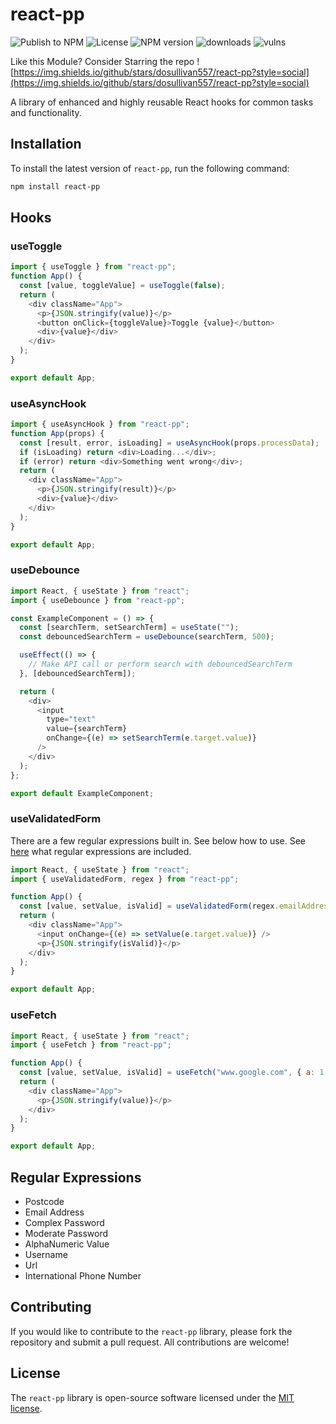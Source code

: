 # react-pp
![Publish to NPM](https://github.com/dosullivan557/react-pp/actions/workflows/publish.yml/badge.svg)
![License](https://img.shields.io/npm/l/react-pp)
![NPM version](https://img.shields.io/npm/v/react-pp)
![downloads](https://img.shields.io/npm/dm/react-pp)
![vulns](https://img.shields.io/snyk/vulnerabilities/github/dosullivan557/react-pp)

Like this Module? Consider Starring the repo
![https://img.shields.io/github/stars/dosullivan557/react-pp?style=social](https://img.shields.io/github/stars/dosullivan557/react-pp?style=social)

A library of enhanced and highly reusable React hooks for common tasks and functionality.

## Installation

To install the latest version of `react-pp`, run the following command:

```sh
npm install react-pp
```

## Hooks

### useToggle

```js
import { useToggle } from "react-pp";
function App() {
  const [value, toggleValue] = useToggle(false);
  return (
    <div className="App">
      <p>{JSON.stringify(value)}</p>
      <button onClick={toggleValue}>Toggle {value}</button>
      <div>{value}</div>
    </div>
  );
}

export default App;
```

### useAsyncHook

```js
import { useAsyncHook } from "react-pp";
function App(props) {
  const [result, error, isLoading] = useAsyncHook(props.processData);
  if (isLoading) return <div>Loading...</div>;
  if (error) return <div>Something went wrong</div>;
  return (
    <div className="App">
      <p>{JSON.stringify(result)}</p>
      <div>{value}</div>
    </div>
  );
}

export default App;
```

### useDebounce

```js
import React, { useState } from "react";
import { useDebounce } from "react-pp";

const ExampleComponent = () => {
  const [searchTerm, setSearchTerm] = useState("");
  const debouncedSearchTerm = useDebounce(searchTerm, 500);

  useEffect(() => {
    // Make API call or perform search with debouncedSearchTerm
  }, [debouncedSearchTerm]);

  return (
    <div>
      <input
        type="text"
        value={searchTerm}
        onChange={(e) => setSearchTerm(e.target.value)}
      />
    </div>
  );
};

export default ExampleComponent;
```

### useValidatedForm

There are a few regular expressions built in. See below how to use. See [here](#regular-expressions) what regular expressions are included.

```js
import React, { useState } from "react";
import { useValidatedForm, regex } from "react-pp";

function App() {
  const [value, setValue, isValid] = useValidatedForm(regex.emailAddress);
  return (
    <div className="App">
      <input onChange={(e) => setValue(e.target.value)} />
      <p>{JSON.stringify(isValid)}</p>
    </div>
  );
}

export default App;
```

### useFetch

```js
import React, { useState } from "react";
import { useFetch } from "react-pp";

function App() {
  const [value, setValue, isValid] = useFetch("www.google.com", { a: 1 }, 'Accept':"*/*");
  return (
    <div className="App">
      <p>{JSON.stringify(value)}</p>
    </div>
  );
}

export default App;
```

## Regular Expressions

- Postcode
- Email Address
- Complex Password
- Moderate Password
- AlphaNumeric Value
- Username
- Url
- International Phone Number

## Contributing

If you would like to contribute to the `react-pp` library, please fork the repository and submit a pull request. All contributions are welcome!

## License

The `react-pp` library is open-source software licensed under the [MIT license](https://opensource.org/licenses/MIT).
